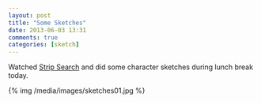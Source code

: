 ```yaml
---
layout: post
title: "Some Sketches"
date: 2013-06-03 13:31
comments: true
categories: [sketch]
---
```


Watched [Strip Search](http://www.penny-arcade.com/strip-search) and
did some character sketches during lunch break today.

{% img /media/images/sketches01.jpg %}

